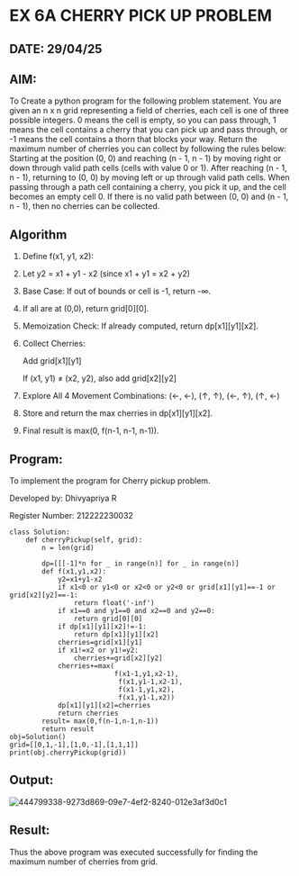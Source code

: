 # EX 6A CHERRY PICK UP PROBLEM
## DATE: 29/04/25

## AIM:
To Create a python program for the following problem statement.
You are given an n x n grid representing a field of cherries, each cell is one of three possible integers.
0	means the cell is empty, so you can pass through,
1	means the cell contains a cherry that you can pick up and pass through, or
-1 means the cell contains a thorn that blocks your way.
Return the maximum number of cherries you can collect by following the rules below:
Starting at the position (0, 0) and reaching (n - 1, n - 1) by moving right or down through valid path cells (cells with value 0 or 1).
After reaching (n - 1, n - 1), returning to (0, 0) by moving left or up through valid path cells.
When passing through a path cell containing a cherry, you pick it up, and the cell becomes an empty cell 0. If there is no valid path between (0, 0) and (n - 1, n - 1), then no cherries can be collected.


## Algorithm
1. Define f(x1, y1, x2):

2. Let y2 = x1 + y1 - x2 (since x1 + y1 = x2 + y2)

3. Base Case: If out of bounds or cell is -1, return -∞.

4. If all are at (0,0), return grid[0][0].

5. Memoization Check: If already computed, return dp[x1][y1][x2].

6. Collect Cherries:

   Add grid[x1][y1]

   If (x1, y1) ≠ (x2, y2), also add grid[x2][y2]

7. Explore All 4 Movement Combinations: (←, ←), (↑, ↑), (←, ↑), (↑, ←)

8. Store and return the max cherries in dp[x1][y1][x2].

9. Final result is max(0, f(n-1, n-1, n-1)).

## Program:

To implement the program for Cherry pickup problem.

Developed by: Dhivyapriya R

Register Number: 212222230032 

```
class Solution:
    def cherryPickup(self, grid):
        n = len(grid)
 
        dp=[[[-1]*n for _ in range(n)] for _ in range(n)]
        def f(x1,y1,x2):
            y2=x1+y1-x2
            if x1<0 or y1<0 or x2<0 or y2<0 or grid[x1][y1]==-1 or grid[x2][y2]==-1:
                return float('-inf')
            if x1==0 and y1==0 and x2==0 and y2==0:
                return grid[0][0]
            if dp[x1][y1][x2]!=-1:
                return dp[x1][y1][x2]
            cherries=grid[x1][y1]
            if x1!=x2 or y1!=y2:
                cherries+=grid[x2][y2]
            cherries+=max(
                          f(x1-1,y1,x2-1),
                           f(x1,y1-1,x2-1),
                           f(x1-1,y1,x2),
                           f(x1,y1-1,x2))
            dp[x1][y1][x2]=cherries
            return cherries
        result= max(0,f(n-1,n-1,n-1))
        return result
obj=Solution()
grid=[[0,1,-1],[1,0,-1],[1,1,1]]        
print(obj.cherryPickup(grid))
```
## Output:
![444799338-9273d869-09e7-4ef2-8240-012e3af3d0c1](https://github.com/user-attachments/assets/7e82268a-360a-4ded-bca9-6294a061c9ee)


## Result:
Thus the above program was executed successfully for finding the maximum number of cherries from grid.
